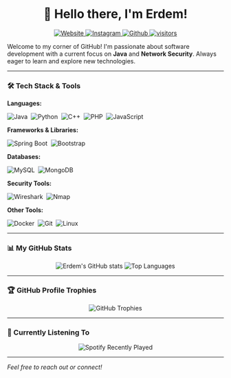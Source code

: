 <h1 align="center">👋 Hello there, I'm Erdem!</h1>

<p align="center">
  <a href="https://www.erdemcalikoglu.com/" target="_blank">
    <img src="https://img.shields.io/badge/website-000000?style=for-the-badge&logo=About.me&logoColor=white" alt="Website">
  </a>
  <a href="https://www.instagram.com/dobrodetell/" target="_blank">
    <img src="https://img.shields.io/badge/Instagram-E4405F?style=for-the-badge&logo=instagram&logoColor=white" alt="Instagram">
  </a>
  <a href="https://github.com/xassasinsoulx" target="_blank">
    <img src="https://img.shields.io/badge/-Github-232323?style=for-the-badge&logo=Github&logoColor=white" alt="Github">
  </a>
  <a href="https://visitor-badge.laobi.icu/badge?page_id=xassasinsoulx">
     <img src="https://visitor-badge.laobi.icu/badge?page_id=xassasinsoulx" alt="visitors"/>
   </a>
</p>

Welcome to my corner of GitHub! I'm passionate about software development with a current focus on **Java** and **Network Security**. Always eager to learn and explore new technologies.

---

### 🛠️ Tech Stack & Tools

**Languages:**
<p align="left">
  <img src="https://img.shields.io/badge/Java-ED8B00?style=for-the-badge&logo=openjdk&logoColor=white" alt="Java"/>&nbsp;
  <img src="https://img.shields.io/badge/Python-3776AB?style=for-the-badge&logo=python&logoColor=white" alt="Python"/>&nbsp;
  <img src="https://img.shields.io/badge/C%2B%2B-00599C?style=for-the-badge&logo=c%2B%2B&logoColor=white" alt="C++"/>&nbsp;
  <img src="https://img.shields.io/badge/PHP-777BB4?style=for-the-badge&logo=php&logoColor=white" alt="PHP"/>&nbsp;
  <img src="https://img.shields.io/badge/JavaScript-F7DF1E?style=for-the-badge&logo=javascript&logoColor=black" alt="JavaScript"/>&nbsp;
</p>

**Frameworks & Libraries:**
<p align="left">
  <img src="https://img.shields.io/badge/Spring_Boot-6DB33F?style=for-the-badge&logo=spring-boot&logoColor=white" alt="Spring Boot"/>&nbsp;
  <img src="https://img.shields.io/badge/Bootstrap-563D7C?style=for-the-badge&logo=bootstrap&logoColor=white" alt="Bootstrap"/>&nbsp;
</p>

**Databases:**
<p align="left">
  <img src="https://img.shields.io/badge/MySQL-005C84?style=for-the-badge&logo=mysql&logoColor=white" alt="MySQL"/>&nbsp; <!-- Assuming SQL is MySQL, adjust if different -->
  <img src="https://img.shields.io/badge/MongoDB-4EA94B?style=for-the-badge&logo=mongodb&logoColor=white" alt="MongoDB"/>&nbsp; <!-- Assuming NoSQL is MongoDB, adjust if different -->
</p>

**Security Tools:**
<p align="left">
  <img src="https://img.shields.io/badge/Wireshark-1679A7?&style=for-the-badge&logo=wireshark&logoColor=white" alt="Wireshark"/>&nbsp;
  <img src="https://img.shields.io/badge/Nmap-000000?style=for-the-badge&logo=nmap&logoColor=white" alt="Nmap"/>&nbsp;
</p>

**Other Tools:**
<p align="left">
  <img src="https://img.shields.io/badge/Docker-2496ED?style=for-the-badge&logo=docker&logoColor=white" alt="Docker"/>&nbsp;
  <img src="https://img.shields.io/badge/Git-F05032?style=for-the-badge&logo=git&logoColor=white" alt="Git"/>&nbsp;
  <img src="https://img.shields.io/badge/Linux-FCC624?style=for-the-badge&logo=linux&logoColor=black" alt="Linux"/>&nbsp;
</p>

---

### 📊 My GitHub Stats

<p align="center">
  <img src="https://github-stats-xassasinsoulx.vercel.app/api?username=xassasinsoulx&count_private=true&show_icons=true&theme=radical&include_all_commits=true&card_width=450px" alt="Erdem's GitHub stats" />
  <img src="https://github-stats-xassasinsoulx.vercel.app/api/top-langs/?username=xassasinsoulx&layout=compact&theme=dark&langs_count=8&card_width=300px" alt="Top Languages" />
</p>

---

### 🏆 GitHub Profile Trophies

<p align="center">
  <img src="https://github-profile-trophy.vercel.app/?username=xassasinsoulx&theme=radical&row=1&column=7&margin-w=15&margin-h=15" alt="GitHub Trophies" />
</p>

---

### 🎵 Currently Listening To

<p align="center">
  <img src="https://spotify-recently-played-readme.vercel.app/api?user=xassasinsoulx&unique=yes&width=800px&count=5" alt="Spotify Recently Played" />
</p>

---

*Feel free to reach out or connect!*
